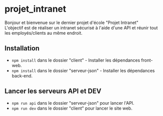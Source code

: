 # projet_intranet

Bonjour et bienvenue sur le dernier projet d'école "Projet Intranet" <br>
L'objectif est de réaliser un intranet sécurisé à l'aide d'une API et réunir tout les employés/clients au même endroit.

## Installation
- ```npm install``` dans le dossier "client" - Installer les dépendances front-web.
- ```npm install``` dans le dossier "serveur-json" - Installer les dépendances back-end.

## Lancer les serveurs API et DEV
- ```npm run api``` dans le dossier "serveur-json" pour lancer l'API.
- ```npm run dev``` dans le dossier "client" pour lancer le site web.
